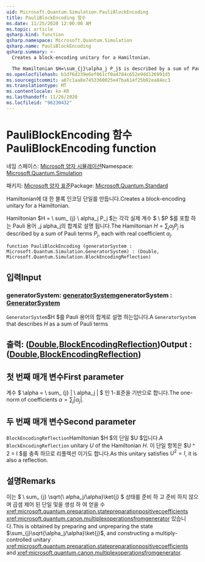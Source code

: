 ```yaml
---
uid: Microsoft.Quantum.Simulation.PauliBlockEncoding
title: PauliBlockEncoding 함수
ms.date: 11/25/2020 12:00:00 AM
ms.topic: article
qsharp.kind: function
qsharp.namespace: Microsoft.Quantum.Simulation
qsharp.name: PauliBlockEncoding
qsharp.summary: >-
  Creates a block-encoding unitary for a Hamiltonian.

  The Hamiltonian $H=\sum_{j}\alpha_j P_j$ is described by a sum of Pauli terms $P_j$, each with real coefficient $\alpha_j$.
ms.openlocfilehash: b1df6d239e6ef061cf0a4784c652e9dd126991d5
ms.sourcegitcommit: a87c1aa8e7453360025e47ba614f25b02ea84ec3
ms.translationtype: MT
ms.contentlocale: ko-KR
ms.lasthandoff: 11/26/2020
ms.locfileid: "96230432"
---
```

# <a name="pauliblockencoding-function"></a><span data-ttu-id="1c503-102">PauliBlockEncoding 함수</span><span class="sxs-lookup"><span data-stu-id="1c503-102">PauliBlockEncoding function</span></span>

<span data-ttu-id="1c503-103">네임 스페이스: [Microsoft 양자 시뮬레이션](xref:Microsoft.Quantum.Simulation)</span><span class="sxs-lookup"><span data-stu-id="1c503-103">Namespace: [Microsoft.Quantum.Simulation](xref:Microsoft.Quantum.Simulation)</span></span>

<span data-ttu-id="1c503-104">패키지: [Microsoft 양자 표준](https://nuget.org/packages/Microsoft.Quantum.Standard)</span><span class="sxs-lookup"><span data-stu-id="1c503-104">Package: [Microsoft.Quantum.Standard](https://nuget.org/packages/Microsoft.Quantum.Standard)</span></span>


<span data-ttu-id="1c503-105">Hamiltonian에 대 한 블록 인코딩 단일를 만듭니다.</span><span class="sxs-lookup"><span data-stu-id="1c503-105">Creates a block-encoding unitary for a Hamiltonian.</span></span>

<span data-ttu-id="1c503-106">Hamiltonian $H = \ sum_ {j} \ alpha_j P_j $는 각각 실제 계수 $ \ $P $를 포함 하는 Pauli 용어 _j alpha_j의 합계로 설명 됩니다.</span><span class="sxs-lookup"><span data-stu-id="1c503-106">The Hamiltonian $H=\sum_{j}\alpha_j P_j$ is described by a sum of Pauli terms $P_j$, each with real coefficient $\alpha_j$.</span></span>

```qsharp
function PauliBlockEncoding (generatorSystem : Microsoft.Quantum.Simulation.GeneratorSystem) : (Double, Microsoft.Quantum.Simulation.BlockEncodingReflection)
```


## <a name="input"></a><span data-ttu-id="1c503-107">입력</span><span class="sxs-lookup"><span data-stu-id="1c503-107">Input</span></span>

### <a name="generatorsystem--generatorsystem"></a><span data-ttu-id="1c503-108">generatorSystem: [generatorSystem](xref:Microsoft.Quantum.Simulation.GeneratorSystem)</span><span class="sxs-lookup"><span data-stu-id="1c503-108">generatorSystem : [GeneratorSystem](xref:Microsoft.Quantum.Simulation.GeneratorSystem)</span></span>

<span data-ttu-id="1c503-109">`GeneratorSystem`$H $를 Pauli 용어의 합계로 설명 하는입니다.</span><span class="sxs-lookup"><span data-stu-id="1c503-109">A `GeneratorSystem` that describes $H$ as a sum of Pauli terms</span></span>



## <a name="output--doubleblockencodingreflection"></a><span data-ttu-id="1c503-110">출력: ([Double](xref:microsoft.quantum.lang-ref.double),[BlockEncodingReflection](xref:Microsoft.Quantum.Simulation.BlockEncodingReflection))</span><span class="sxs-lookup"><span data-stu-id="1c503-110">Output : ([Double](xref:microsoft.quantum.lang-ref.double),[BlockEncodingReflection](xref:Microsoft.Quantum.Simulation.BlockEncodingReflection))</span></span>

## <a name="first-parameter"></a><span data-ttu-id="1c503-111">첫 번째 매개 변수</span><span class="sxs-lookup"><span data-stu-id="1c503-111">First parameter</span></span>

<span data-ttu-id="1c503-112">계수 $ \alpha = \ sum_ {j} | \ alpha_j | $ 인 1-표준을 기반으로 합니다.</span><span class="sxs-lookup"><span data-stu-id="1c503-112">The one-norm of coefficients $\alpha=\sum_{j}|\alpha_j|$.</span></span>

## <a name="second-parameter"></a><span data-ttu-id="1c503-113">두 번째 매개 변수</span><span class="sxs-lookup"><span data-stu-id="1c503-113">Second parameter</span></span>

<span data-ttu-id="1c503-114">`BlockEncodingReflection`Hamiltonian $H $의 단일 $U $입니다.</span><span class="sxs-lookup"><span data-stu-id="1c503-114">A `BlockEncodingReflection` unitary $U$ of the Hamiltonian $H$.</span></span> <span data-ttu-id="1c503-115">이 단일 항목은 $U ^ 2 = I $를 충족 하므로 리플렉션 이기도 합니다.</span><span class="sxs-lookup"><span data-stu-id="1c503-115">As this unitary satisfies $U^2 = I$, it is also a reflection.</span></span>

## <a name="remarks"></a><span data-ttu-id="1c503-116">설명</span><span class="sxs-lookup"><span data-stu-id="1c503-116">Remarks</span></span>

<span data-ttu-id="1c503-117">이는 $ \ sum_ {j} \sqrt{\ alpha_j/\alpha}\ket{j} $ 상태를 준비 하 고 준비 하지 않으며 곱셈 제어 된 단일 및을 생성 하 여 얻을 수 <xref:microsoft.quantum.preparation.statepreparationpositivecoefficients> <xref:microsoft.quantum.canon.multiplexoperationsfromgenerator> 있습니다.</span><span class="sxs-lookup"><span data-stu-id="1c503-117">This is obtained by preparing and unpreparing the state $\sum_{j}\sqrt{\alpha_j/\alpha}\ket{j}$, and constructing a multiply-controlled unitary <xref:microsoft.quantum.preparation.statepreparationpositivecoefficients> and <xref:microsoft.quantum.canon.multiplexoperationsfromgenerator>.</span></span>